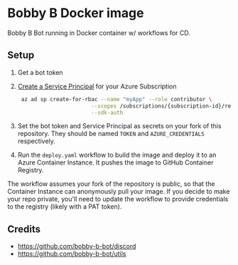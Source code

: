 # Bobby B Docker image

Bobby B Bot running in Docker container w/ workflows for CD.

## Setup

1. Get a bot token
2. [Create a Service Principal](https://github.com/Azure/login#configure-a-service-principal-with-a-secret) for your Azure Subscription

   ```bash
    az ad sp create-for-rbac --name "myApp" --role contributor \
                          --scopes /subscriptions/{subscription-id}/resourceGroups/{resource-group} \
                          --sdk-auth
   ```

3. Set the bot token and Service Principal as secrets on your fork of this repository. They should be named `TOKEN` and `AZURE_CREDENTIALS` respectively.
4. Run the `deploy.yaml` workflow to build the image and deploy it to an Azure Container Instance. It pushes the image to GitHub Container Registry.

The workflow assumes your fork of the repository is public, so that the Container Instance can anonymously pull your image. If you decide to make your repo private, you'll need to update the workflow to provide credentials to the registry (likely with a PAT token).

## Credits

- https://github.com/bobby-b-bot/discord
- https://github.com/bobby-b-bot/utils
